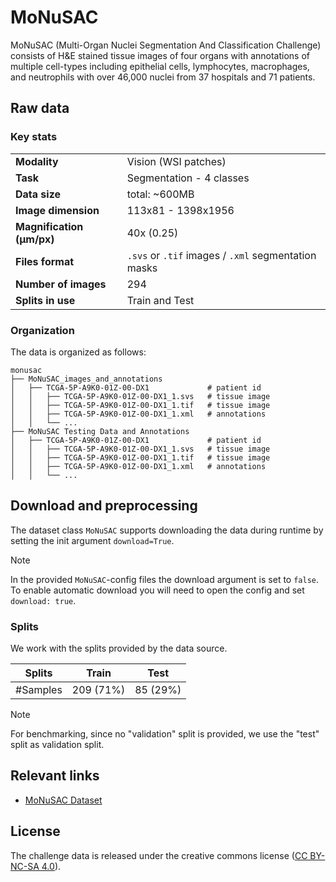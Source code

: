 # MoNuSAC

MoNuSAC (Multi-Organ Nuclei Segmentation And Classification Challenge) consists of H&E stained tissue images of four organs with annotations of multiple cell-types including epithelial cells, lymphocytes, macrophages, and neutrophils with over 46,000 nuclei from 37 hospitals and 71 patients.

## Raw data

### Key stats

|                       |                                                           |
|-----------------------|-----------------------------------------------------------|
| **Modality**          | Vision (WSI patches)                                      |
| **Task**              | Segmentation - 4 classes                                  |
| **Data size**         | total: ~600MB                                             |
| **Image dimension**   | 113x81 - 1398x1956                                        |
| **Magnification (μm/px)**  | 40x (0.25)                                           |
| **Files format**      | `.svs` or `.tif` images / `.xml` segmentation masks       |
| **Number of images**  | 294                                                       |
| **Splits in use**     | Train and Test                                            |


### Organization

The data is organized as follows:

```
monusac
├── MoNuSAC_images_and_annotations
│   ├── TCGA-5P-A9K0-01Z-00-DX1             # patient id
│   │   ├── TCGA-5P-A9K0-01Z-00-DX1_1.svs   # tissue image
│   │   ├── TCGA-5P-A9K0-01Z-00-DX1_1.tif   # tissue image
│   │   ├── TCGA-5P-A9K0-01Z-00-DX1_1.xml   # annotations
│   │   └── ...
├── MoNuSAC Testing Data and Annotations
│   ├── TCGA-5P-A9K0-01Z-00-DX1             # patient id
│   │   ├── TCGA-5P-A9K0-01Z-00-DX1_1.svs   # tissue image
│   │   ├── TCGA-5P-A9K0-01Z-00-DX1_1.tif   # tissue image
│   │   ├── TCGA-5P-A9K0-01Z-00-DX1_1.xml   # annotations
│   │   └── ...
```

## Download and preprocessing
The dataset class `MoNuSAC` supports downloading the data during runtime by setting the init argument `download=True`.

> [!NOTE]
> In the provided `MoNuSAC`-config files the download argument is set to `false`. To enable automatic download you will need to open the config and set `download: true`.

### Splits

We work with the splits provided by the data source.

| Splits   | Train           | Test         | 
|----------|-----------------|--------------|
| #Samples | 209 (71%)       | 85 (29%)     | 


> [!NOTE]
> For benchmarking, since no "validation" split is provided, we use the "test" split as validation split.


## Relevant links

* [MoNuSAC Dataset](https://monusac-2020.grand-challenge.org/Home/)

## License

The challenge data is released under the creative commons license ([CC BY-NC-SA 4.0](https://creativecommons.org/licenses/by-nc-sa/4.0/legalcode)).

